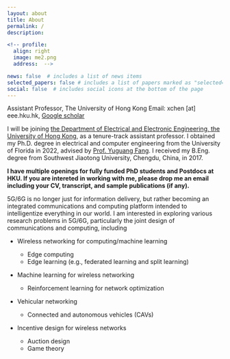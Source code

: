 ```yaml
---
layout: about
title: About
permalink: /
description: 

<!-- profile:
  align: right
  image: me2.png
  address:  -->

news: false  # includes a list of news items
selected_papers: false # includes a list of papers marked as "selected={true}"
social: false  # includes social icons at the bottom of the page
---
```


Assistant Professor, The University of Hong Kong
Email: xchen [at] eee.hku.hk,
[Google scholar](https://scholar.google.com/citations?user=hBZ_tKsAAAAJ)

<!-- Assistant Professor, The University of Hong Kong<br>
Building 2, No. 5 Danling Street, Haidian District, Beijing, China<br>
jindongwang [at] outlook.com, jindong.wang [at] microsoft.com<br>
[Google scholar](https://scholar.google.com/citations?user=hBZ_tKsAAAAJ) | [Github](https://github.com/jindongwang) | [DBLP](https://dblp.org/pid/19/2969-1.html) || [Zhihu](https://www.zhihu.com/people/jindongwang) | [Weibo](http://www.weibo.com/wjdbr) | [Wechat](http://jd92.wang/assets/image/wechat_public_account.jpg) | [Bilibili](https://space.bilibili.com/477087194) || [Resume](http://jd92.wang/assets/files/../../../../../assets/files/cv_jindongwang_cn-eng.pdf) -->

I will be joining [the Department of Electrical and Electronic Engineering, the University of Hong Kong](https://www.eee.hku.hk/), as a tenure-track assistant professor. I obtained my Ph.D. degree in electrical and computer engineering from the University of Florida in 2022, advised by [Prof. Yuguang Fang](http://www.fang.ece.ufl.edu/). I received my B.Eng. degree from Southwest Jiaotong University, Chengdu, China, in 2017.

**I have multiple openings for fully funded PhD students and Postdocs at HKU.  If you are intereted in working with me, please drop me an email including your CV, transcript, and sample publications (if any).**

5G/6G is no longer just for information delivery, but rather becoming an integrated communications and computing platform intended to intelligentize everything in our world. I am interested in exploring various research problems in 5G/6G, particularly the joint design of communications and computing, including

- Wireless networking for computing/machine learning
  - Edge computing
  - Edge learning (e.g., federated learning and split learning)

- Machine learning for wireless networking
  - Reinforcement learning for network optimization
 
- Vehicular networking
  - Connected and autonomous vehicles (CAVs)

- Incentive design for wireless networks
  - Auction design
  - Game theory


